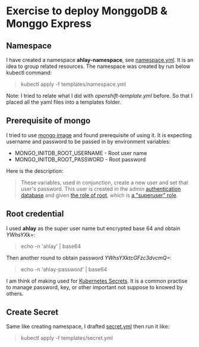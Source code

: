 # Exercise to deploy MonggoDB & Monggo Express

## Namespace

I have created a namespace **ahlay-namespace**, see [namespace.yml](./templates/namespace.yml). It is an idea to group related resources. The namespace was created by run below kubectl command:

> kubectl apply -f templates/namespace.yml

Note: I tried to relate what I did with *openshift-template.yml* before. So that I placed all the yaml files into a templates folder.

## Prerequisite of mongo

I tried to use [mongo image](https://hub.docker.com/_/mongo) and found prerequisite of using it. It is expecting username and password to be passed in by environment variables:

- MONGO_INITDB_ROOT_USERNAME - Root user name
- MONGO_INITDB_ROOT_PASSWORD - Root password

Here is the description:
> These variables, used in conjunction, create a new user and set that user's password. This user is created in the admin [authentication database](https://www.mongodb.com/docs/manual/core/security-users/#user-authentication-database) and given [the role of root](https://docs.mongodb.com/manual/core/security-built-in-roles/#superuser-roles), which is [a "superuser" role](https://docs.mongodb.com/manual/core/security-built-in-roles/#superuser-roles).

## Root credential

I used **ahlay** as the super user name but encrypted base 64 and obtain *YWhsYXk=*:

> echo -n 'ahlay' | base64

Then another round to obtain password *YWhsYXktcGFzc3dvcmQ=*:

> echo -n 'ahlay-password' | base64

I am think of making used for [Kubernetes Secrets](https://kubernetes.io/docs/concepts/configuration/secret/). It is a common practise to manage password, key, or other important not suppose to knowed by others.

## Create Secret

Same like creating namespace, I drafted [secret.yml](./templates/secret.yml) then run it like:

> kubectl apply -f templates/secret.yml


